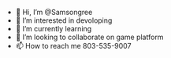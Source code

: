 - 👋 Hi, I’m @Samsongree
- 👀 I’m interested in devoloping
- 🌱 I’m currently learning 
- 💞️ I’m looking to collaborate on game platform
- 📫 How to reach me 803-535-9007

<!---
Samsongree/Samsongree is a ✨ special ✨ repository because its `README.md` (this file) appears on your GitHub profile.
You can click the Preview link to take a look at your changes.
--->
